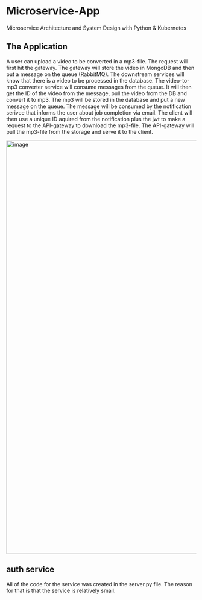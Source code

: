 # Microservice-App
Microservice Architecture and System Design with Python &amp; Kubernetes

## The Application
A user can upload a video to be converted in a mp3-file. The request will first hit the gateway. The gateway will store the video in MongoDB and then put a message on the queue (RabbitMQ). The downstream services will know that there is a video to be processed in the database. The video-to-mp3 converter service will consume messages from the queue. It will then get the ID of the video from the message, pull the video from the DB and convert it to mp3. The mp3 will be stored in the database and put a new message on the queue. The message will be consumed by the notification serivce that informs the user about job completion via email. The client will then use a unique ID aquired from the notification plus the jwt to make a request to the API-gateway to download the mp3-file. The API-gateway will pull the mp3-file from the storage and serve it to the client. 

<img width="1097" alt="image" src="https://github.com/user-attachments/assets/33487a08-fc7f-4bd2-adad-60b52fcebd41" />

## auth service
All of the code for the service was created in the server.py file. The reason for that is that the service is relatively small.

